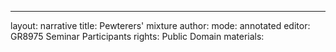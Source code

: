 ---
layout: narrative
title: Pewterers' mixture
author:
mode: annotated
editor: GR8975 Seminar Participants
rights: Public Domain
materials: 